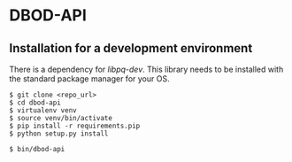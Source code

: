 # DBOD-API

## Installation for a development environment

There is a dependency for *libpq-dev*. This library needs to be installed with
the standard package manager for your OS.

    $ git clone <repo_url>
    $ cd dbod-api
    $ virtualenv venv
    $ source venv/bin/activate
    $ pip install -r requirements.pip
    $ python setup.py install

    $ bin/dbod-api
